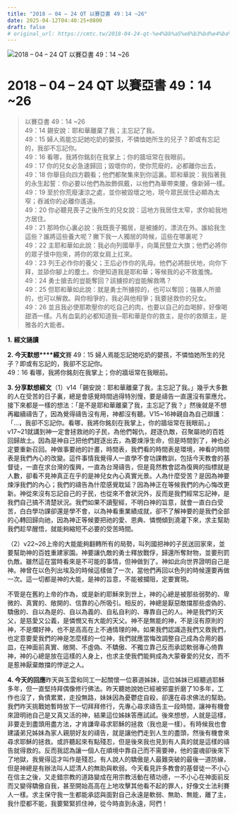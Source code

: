 ```yaml
---
title: "2018 – 04 – 24 QT 以賽亞書 49：14 ~26"
date: 2025-04-12T04:40:25+0800
draft: false
# original_url: https://cmtc.tw/2018-04-24-qt-%e4%bb%a5%e8%b3%bd%e4%ba%9e%e6%9b%b8-49%ef%bc%9a14-26
---
```


![2018 – 04 – 24 QT 以賽亞書 49：14 ~26](/images/qt.jpg   "2018 – 04 – 24 QT 以賽亞書 49：14 ~26")

# 2018 – 04 – 24 QT 以賽亞書 49：14 ~26

> 以賽亞書 49：14 ~26  
> 49：14 錫安說：耶和華離棄了我；主忘記了我。  
> 49：15 婦人焉能忘記她吃奶的嬰孩，不憐恤她所生的兒子？即或有忘記的，我卻不忘記你。  
> 49：16 看哪，我將你銘刻在我掌上；你的牆垣常在我眼前。  
> 49：17 你的兒女必急速歸回；毀壞你的，使你荒廢的，必都離你出去，  
> 49：18 你舉目向四方觀看；他們都聚集來到你這裏。耶和華說：我指著我的永生起誓：你必要以他們為妝飾佩戴，以他們為華帶束腰，像新婦一樣。  
> 49：19 至於你荒廢淒涼之處，並你被毀壞之地，現今眾民居住必顯為太窄；吞滅你的必離你遙遠。  
> 49：20 你必聽見喪子之後所生的兒女說：這地方我居住太窄，求你給我地方居住。  
> 49：21 那時你心裏必說：我既喪子獨居，是被擄的，漂流在外。誰給我生這些？誰將這些養大呢？撇下我一人獨居的時候，這些在哪裏呢？  
> 49：22 主耶和華如此說：我必向列國舉手，向萬民豎立大旗；他們必將你的眾子懷中抱來，將你的眾女肩上扛來。  
> 49：23 列王必作你的養父；王后必作你的乳母。他們必將臉伏地，向你下拜，並舔你腳上的塵土。你便知道我是耶和華；等候我的必不致羞愧。  
> 49：24 勇士搶去的豈能奪回？該擄掠的豈能解救嗎？  
> 49：25 但耶和華如此說：就是勇士所擄掠的，也可以奪回；強暴人所搶的，也可以解救。與你相爭的，我必與他相爭；我要拯救你的兒女。  
> 49：26 並且我必使那欺壓你的吃自己的肉，也要以自己的血喝醉，好像喝甜酒一樣。凡有血氣的必都知道我─耶和華是你的救主，是你的救贖主，是雅各的大能者。

**1.** **經文誦讀**

**2. 今天默想****經文**賽 49：15 婦人焉能忘記她吃奶的嬰孩，不憐恤她所生的兒子？即或有忘記的，我卻不忘記你。  
49：16 看哪，我將你銘刻在我掌上；你的牆垣常在我眼前。

**3. 分享默想經文**（1）v14「錫安說：耶和華離棄了我，主忘記了我。」幾乎大多數的人在受苦的日子裏，總是會感覺時間過得特別慢，要是禱告一直還沒有蒙應允，接下來都是一樣的想法：「是不是耶和華離棄了我，主忘記了我？」然後就是不想再繼續禱告了，因為覺得禱告沒有用，神都沒有聽。V15~16神親自為自己辯護：「…，我卻不忘記你。看哪，我將你銘刻在我掌上，你的牆垣常在我眼前。」v17~21就講到神一定會拯救祂的子民，為他們報仇，趕逐仇敵，召聚屬祂的百姓回歸故土。因為是神自己把他們趕逐出去，為要煉淨生命，但是時間到了，神也必定要重新召回。神做事要祂的計畫，時間表，我們看的時間表是環境，神看的時間表是我們內心的改變。這件事情我覺得人一直學不會功課教訓，包括今天教會的基督徒，一直在求台灣的復興，一直為台灣禱告，但是竟然教會認為復興的指標就是人數，卻看不見神真正在乎的是神兒女內心真實光景。人為什麼受苦？是因為神要煉淨我們的內心；我們的禱告為什麼感覺耽延？因為神正在等候我們的內心悔改更新。神從來沒有忘記自己的子民，也從來不會狀況外，反而是我們經常忘記神，是我們自己搞不清楚狀況。我們如果不讀聖經，不明白神的旨意，就會一直白白受苦，白白學功課卻還是學不會，以為神看重業績成就，卻不了解神要的是我們全部的心轉回歸向祂，因為神正等候要把祂的愛、恩典、憐憫傾到澆灌下來，求主幫助我們趁早醒悟，就能夠縮短不必要的受苦時間。

（2）v22~26上帝的大能能夠翻轉所有的局勢，叫列國把神的子民送回家來，並要幫助神的百姓重建家園。神要讓仇敵的勇士釋放戰俘，歸還所奪財物，並要刑罰仇敵。雖然這在當時看來是不可能的事情，但神做到了。神如此向世界證明自己是神。神曾在以色列出埃及的時候這樣做了一次，當他們再回以色列的時候還要再做一次。這一切都是神的大能，是神的旨意，不能被攔阻，定要實現。

不管是在舊約上帝的作為，或是新約耶穌來到世上，神的心總是被那些弱勢的、卑微的、真實的、敞開的、信靠的心所吸引。相反的，神總是厭惡敵擋那些虛偽的、驕傲的、自以為是的、自以為義的、自私自利的、專靠自己的人。神是我們的天父，是慈愛又公義，是憐憫又有大能的天父。神不是無能的神，不是沒有原則的神，不是爛好神，也不是高高在上不通情理的神。如果我們認識造我們又救我們，也定意要愛我們的神是怎麼樣的一位神，我們就應當悔改調整自己成為合用的器皿，在神面前真實、敞開、不虛偽、不驕傲、不獨立靠己反而承認軟弱專心倚靠神，神的心總是放在這樣的人身上，也求主使我們能夠成為大蒙眷愛的兒女，而不是惹神厭棄敵擋的悖逆之人。

**4. 今天的回應**昨天與玉雲和同工一起關懷一位慕道姊妹，這位姊妹已經聽過耶穌多年，但一直堅持拜偶像修行佛法。昨天聽她說她已經被邪靈折磨了10多年，工作也沒了，負債累累，走投無路，妹妹因為憂鬱症自殺，卻還在尋求佛法的幫助。我們昨天挑戰她暫時放下一切拜拜修行，先專心尋求禱告主一段時間，讓神有機會來證明祂自己是又真又活的神，結果這位姊妹答應試試。後來想想，人就是這樣，非要走到盡頭用盡方法，才肯謙卑尋求耶穌的拯救（我也是一樣）。有時候我也會建議弟兄姊妹為家人親朋好友的禱告，就是讓他們走到人生的盡頭，然後有機會來尋求耶穌的拯救。或許聽起來有點殘忍，但是後來我也見到有人真的就是這樣的禱告就得救的。反而我認為讓一個人在順境中靠自己而不需要神，他的靈魂卻後來下了地獄，我覺得這才叫作是殘忍。有人說人的驕傲是人最難突破的最後一道防線，但是神總是有辦法叫人認清人的無助與軟弱。今天看見許多教會的基督徒一不小心在信主之後，又走錯宗教的道路變成在用宗教活動在積功德，一不小心在神面前反而又變得驕傲自我，甚至開始高高在上地攻擊其他看不起的罪人，好像文士法利賽人一樣。求主保守我一生都能承認與面對自己永遠是軟弱、無助、無能，離了主，我什麼都不能，我要緊緊抓住神，從今時直到永遠，阿們！